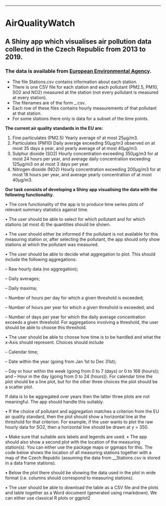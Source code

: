 ----
# AirQualityWatch
## A Shiny app which visualises air pollution data collected in the Czech Republic from 2013 to 2019. 
### The data is available from [European Environmental Agency](https://www.eea.europa.eu/themes/air). 
* The file Stations.csv contains information about each station.
* There is one CSV file for each station and each pollutant (PM2.5, PM10, SO2 and NO2) measured at the station (not every pollutant is measured at every station). 
* The filenames are of the form <EoICode>_<PollutantCode>.csv. 
* Each row of these files contains hourly measurements of that pollutant at that station. 
* For some stations there only is data for a subset of the time points.

**The current air quality standards in the EU are:**

1. Fine particulates (PM2.5) Yearly average of at most 25µg/m3.
2. Particulates (PM10) Daily average exceeding 50µg/m3 observed on at most 35 days a year, and
yearly average of at most 40µg/m3.
3. Sulphur dioxide (SO2) Hourly concentration exceeding 350µg/m3 for at most 24 hours per year, and average daily concentration exceeding 125µg/m3 on at most 3 days per year.
4. Nitrogen dioxide (NO2) Hourly concentration exceeding 200µg/m3
for at most 18 hours per year, and average yearly concentration of at most 40µg/m3.

**Our task consists of developing a Shiny app visualising the data with the following functionality.**

• The core functionality of the app is to produce time series plots of relevant summary statistics against time.

• The user should be able to select for which pollutant and for which stations (at most 4) the quantities should be shown.

• The user should either be informed if the pollutant is not available for this measuring station or, after selecting the
pollutant, the app should only show stations at which the pollutant was measured.

• The user should be able to decide what aggregation to plot. This should include the following aggregations:

– Raw hourly data (no aggregation);

– Daily averages;

– Daily maxima;

– Number of hours per day for which a given threshold is exceeded;

– Number of hours per year for which a given threshold is exceeded; and

– Number of days per year for which the daily average concentration exceeds a given threshold.
For aggregations involving a threshold, the user should be able to choose this threshold.


• The user should be able to choose how time is to be handled and what the x-Axis should represent. Choices should
include

– Calendar time;

– Date within the year (going from Jan 1st to Dec 31st);

– Day or hour within the week (going from 0 to 7 (days) or 0 to 168 (hours)); and
– Hour in the day (going from 0 to 24 (hours)).
For calendar time the plot should be a line plot, but for the other three choices the plot should be a scatter plot.

If data is to be aggregated over years then the latter three plots are not meaningful. The app should handle this suitably.

• If the choice of pollutant and aggregation matches a criterion from the EU air quality standard, then the plot should
show a horizontal line at the threshold for that criterion. For example, if the user wants to plot the raw hourly data for
SO2, then a horizontal line should be drawn at y = 350.

• Make sure that suitable axis labels and legends are used.
• The app should also show a second plot with the location of the measuring station(s). You can either use the package
maps or ggmaps for this. The code below shows the location of all measuring stations together with a map of the
Czech Republic (assuming the data from __Stations.csv is stored in a data frame stations).


• Below the plot there should be showing the data used in the plot in wide format (i.e. columns should correspond
to measuring stations).

• The user should be able to download the table as a CSV file and the plots and table together as a Word document
(generated using rmarkdown).
We can either use classical R plots or ggplot2
